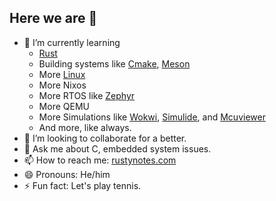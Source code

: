 ## Here we are 👋

- 🌱 I’m currently learning
    - [Rust](https://doc.rust-lang.org/book/index.html)
    - Building systems like [Cmake](https://cmake.org), [Meson](https://mesonbuild.com)
    - More [Linux](https://hub.docker.com/search?type=image&categories=Internet+of+Things&categories=Operating+Systems&operating_system=linux)
    - More Nixos
    - More RTOS like [Zephyr](https://www.zephyrproject.org)
    - More QEMU
    - More Simulations like [Wokwi](https://wokwi.com), [Simulide](https://simulide.com/p), and [Mcuviewer](https://hackaday.io/project/192657-mcuviewer)
    - And more, like always.
- 👯 I’m looking to collaborate for a better.
- 💬 Ask me about C, embedded system issues.
- 📫 How to reach me: [rustynotes.com](https://rustynotes.com)
- 😄 Pronouns: He/him
- ⚡ Fun fact: Let's play tennis.
